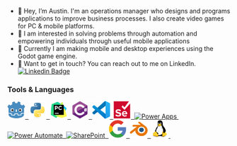 - 👋 Hey, I’m Austin. I'm an operations manager who designs and programs applications to improve business processes. I also create video games for PC & mobile platforms.
- 🧬 I am interested in solving problems through automation and empowering individuals through useful mobile applications
- 🌱 Currently I am making mobile and desktop experiences using the Godot game engine.
- 📧 Want to get in touch? You can reach out to me on LinkedIn. [![Linkedin Badge](https://img.shields.io/badge/-astnhudson-blue?style=flat&logo=Linkedin&logoColor=white)](https://www.linkedin.com/in/astnhudson)

### Tools & Languages
<p>
<a href="https://godotengine.org/"><img src="https://github.com/devicons/devicon/blob/master/icons/godot/godot-original.svg" title="Godot" alt="Godot" width="40" height="40"/>&nbsp;
<a href="https://www.python.org/"><img src="https://github.com/devicons/devicon/blob/master/icons/python/python-original.svg" title="Python" alt="Python" width="40" height="40"/>&nbsp;
<a href="https://www.jetbrains.com/pycharm/"><img src="https://github.com/devicons/devicon/blob/master/icons/pycharm/pycharm-original.svg" title="PyCharm " alt="PyCharm" width="40" height="40"/>&nbsp;
<a href="https://dotnet.microsoft.com/en-us/languages/csharp"><img src="https://github.com/devicons/devicon/blob/master/icons/csharp/csharp-original.svg" title="C Sharp" alt="C Sharp" width="40" height="40"/>&nbsp;
<a href="https://code.visualstudio.com/"><img src="https://github.com/devicons/devicon/blob/master/icons/vscode/vscode-original.svg" title="Visual Studio Code" alt="Visual Studio Code" width="40" height="40"/>&nbsp;
<a href="https://www.selenium.dev/"><img src="https://github.com/devicons/devicon/blob/master/icons/selenium/selenium-original.svg" title="Selenium WebDriver" alt="Selenium WebDriver" width="40" height="40"/>&nbsp;
<a href="https://www.microsoft.com/en-us/power-platform/products/power-apps"><img src="https://powerwiki.net/images/f/f7/Powerapps.svg" title="Power Apps" alt="Power Apps" width="40" height="40"/>&nbsp;
<a href="https://www.microsoft.com/en-us/power-platform/products/power-automate"><img src="https://powerwiki.net/images/4/48/Powerautomate.svg" title="Power Automate" alt="Power Automate" width="40" height="40"/>&nbsp;
<a href="https://www.microsoft.com/en-us/microsoft-365/sharepoint/collaboration"><img src="https://upload.wikimedia.org/wikipedia/commons/e/e1/Microsoft_Office_SharePoint_%282019%E2%80%93present%29.svg" title="SharePoint" alt="SharePoint" width="40" height="40"/>&nbsp;
<a href="https://about.google/products/"><img src="https://github.com/devicons/devicon/blob/master/icons/google/google-original.svg" title="Google" alt="Google" width="40" height="40"/>&nbsp;
<a href="https://www.blender.org/"><img src="https://github.com/devicons/devicon/blob/master/icons/blender/blender-original.svg" title="Blender" alt="Blender" width="40" height="40"/>&nbsp;
<a href="https://kernel.org/"><img src="https://github.com/devicons/devicon/blob/master/icons/linux/linux-original.svg" title="Linux" alt="Linux" width="40" height="40"/>&nbsp;
</p>

<!---
astnhudson/astnhudson is a ✨ special ✨ repository because its `README.md` (this file) appears on your GitHub profile.
You can click the Preview link to take a look at your changes.
--->
